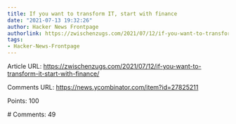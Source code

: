 ```yaml
---
title: If you want to transform IT, start with finance
date: "2021-07-13 19:32:26"
author: Hacker News Frontpage
authorlink: https://zwischenzugs.com/2021/07/12/if-you-want-to-transform-it-start-with-finance/
tags:
- Hacker-News-Frontpage
---
```


<p>Article URL: <a href="https://zwischenzugs.com/2021/07/12/if-you-want-to-transform-it-start-with-finance/">https://zwischenzugs.com/2021/07/12/if-you-want-to-transform-it-start-with-finance/</a></p>
<p>Comments URL: <a href="https://news.ycombinator.com/item?id=27825211">https://news.ycombinator.com/item?id=27825211</a></p>
<p>Points: 100</p>
<p># Comments: 49</p>
